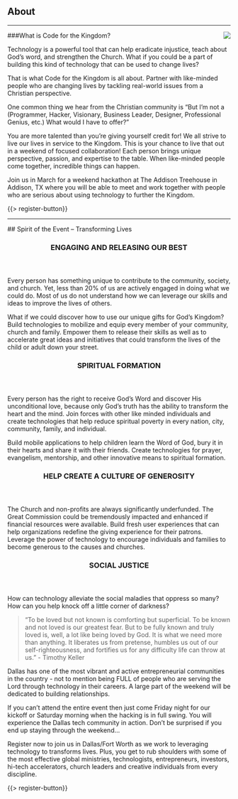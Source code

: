﻿## <i class="icon fa-book"></i> About
---
<img src="{{assets}}/images/child.png" style="float:right"/>

###What is Code for the Kingdom?

Technology is a powerful tool that can help eradicate injustice, teach about God’s word, and strengthen the Church. What if you could be a part of building this kind of technology that can be used to change lives?

That is what Code for the Kingdom is all about. Partner with like-minded people who are changing lives by tackling real-world issues from a Christian perspective. 

One common thing we hear from the Christian community is “But I’m not a (Programmer, Hacker, Visionary, Business Leader, Designer, Professional Genius, etc.) What would I have to offer?”

You are more talented than you’re giving yourself credit for! We all strive to live our lives in service to the Kingdom. This is your chance to live that out in a weekend of focused collaboration! Each person brings unique perspective, passion, and expertise to the table. When like-minded people come together, incredible things can happen. 

Join us in March for a weekend hackathon at The Addison Treehouse in Addison, TX where you will be able to meet and work together with people who are serious about using technology to further the Kingdom.


{{> register-button}}
<hr/>
## Spirit of the Event – Transforming Lives
<div class="smaller-paragraphs">
  <div class="row">
    <div class="6u">
      <section>
        <header>
          <h3>ENGAGING AND RELEASING OUR BEST</h3>
        </header>
        <p>Every person has something unique to contribute to the community, society, and church. Yet, less than 20% of us are actively engaged in doing what we could do. Most of us do not understand how we can leverage our skills and ideas to improve the lives of others.

What if we could discover how to use our unique gifts for God’s Kingdom? Build technologies to mobilize and equip every member of your community, church and family. Empower them to release their skills as well as to accelerate great ideas and initiatives that could transform the lives of the child or adult down your street.</p></section>
    </div>
    <div class="6u">
      <section>
        <header>
          <h3>SPIRITUAL FORMATION</h3>
        </header>
        <p>Every person has the right to receive God’s Word and discover His unconditional love, because only God’s truth has the ability to transform the heart and the mind. Join forces with other like minded individuals and create technologies that help reduce spiritual poverty in every nation, city, community, family, and individual.

Build mobile applications to help children learn the Word of God, bury it in their hearts and share it with their friends. Create technologies for prayer, evangelism, mentorship, and other innovative means to spiritual formation.
      </section>
    </div>
  </div>
  <div class="row">
    <div class="6u">
      <section>
        <header>
          <h3>HELP CREATE A CULTURE OF GENEROSITY</h3>
        </header>
        <p>The Church and non-profits are always significantly underfunded. The Great Commission could be tremendously impacted and enhanced if financial resources were available.  Build fresh user experiences that can help organizations redefine the giving experience for their patrons.  Leverage the power of technology to encourage individuals and families to become generous to the causes and churches.
      </section>
    </div>
    <div class="6u">
      <section>
        <header>
          <h3>SOCIAL JUSTICE</h3>
        </header>
        <p>
How can technology alleviate the social maladies that oppress so many? How can you help knock off a little corner of darkness?
      </section>
    </div>
  </div>
</div>


<blockquote>“To be loved but not known is comforting but superficial. To be known and not loved is our greatest fear. But to be fully known and truly loved is, well, a lot like being loved by God. It is what we need more than anything. It liberates us from pretense, humbles us out of our self-righteousness, and fortifies us for any difficulty life can throw at us.” - Timothy Keller</blockquote>

Dallas has one of the most vibrant and active entrepreneurial communities in the country - not to mention being FULL of people who are serving the Lord through technology in their careers. A large part of the weekend will be dedicated to building relationships.

If you can’t attend the entire event then just come Friday night for our kickoff or Saturday morning when the hacking is in full swing. You will experience the Dallas tech community in action. Don’t be surprised if you end up staying through the weekend…

<p>Register now to join us in Dallas/Fort Worth  as we work to leveraging technology to transforms lives. Plus, you get to rub shoulders with some of the most effective global ministries, technologists, entrepreneurs, investors, hi-tech accelerators, church leaders and creative individuals from every discipline.</p>
{{> register-button}}

